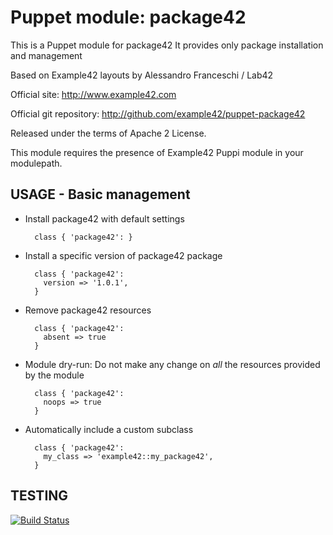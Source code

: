# Puppet module: package42

This is a Puppet module for package42
It provides only package installation and management

Based on Example42 layouts by Alessandro Franceschi / Lab42

Official site: http://www.example42.com

Official git repository: http://github.com/example42/puppet-package42

Released under the terms of Apache 2 License.

This module requires the presence of Example42 Puppi module in your modulepath.


## USAGE - Basic management

* Install package42 with default settings

        class { 'package42': }

* Install a specific version of package42 package

        class { 'package42':
          version => '1.0.1',
        }

* Remove package42 resources

        class { 'package42':
          absent => true
        }

* Module dry-run: Do not make any change on *all* the resources provided by the module

        class { 'package42':
          noops => true
        }

* Automatically include a custom subclass

        class { 'package42':
          my_class => 'example42::my_package42',
        }


## TESTING
[![Build Status](https://travis-ci.org/example42/puppet-package42.png?branch=master)](https://travis-ci.org/example42/puppet-package42)
